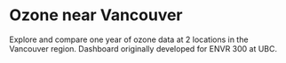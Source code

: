 # Ozone near Vancouver

Explore and compare one year of ozone data at 2 locations in the Vancouver region.
Dashboard originally developed for ENVR 300 at UBC.
